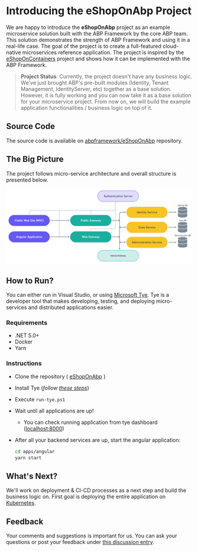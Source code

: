 # Introducing the eShopOnAbp Project

We are happy to introduce the **eShopOnAbp** project as an example microservice solution built with the ABP Framework by the core ABP team. This solution demonstrates the strength of ABP Framework and using it in a real-life case. The goal of the project is to create a full-featured cloud-native microservices reference application. The project is inspired by the [eShopOnContainers](https://github.com/dotnet-architecture/eShopOnContainers) project and shows how it can be implemented with the ABP Framework.

> **Project Status**: Currently, the project doesn't have any business logic. We've just brought ABP's pre-built modules (Identity, Tenant Management, IdentityServer, etc) together as a base solution. However, it is fully working and you can now take it as a base solution for your microservice project. From now on, we will build the example application functionalities / business logic on top of it.

## Source Code

The source code is available on [abpframework/eShopOnAbp](https://github.com/abpframework/eShopOnAbp) repository.

## The Big Picture

The project follows micro-service architecture and overall structure is presented below.

![eShopOnAbp Overall Solution](overall-solution.png)

## How to Run?

You can either run in Visual Studio, or using [Microsoft Tye](https://github.com/dotnet/tye). Tye is a developer tool that makes developing, testing, and deploying micro-services and distributed applications easier.

 ### Requirements

- .NET 5.0+
- Docker
- Yarn

### Instructions

- Clone the repository ( [eShopOnAbp](https://github.com/abpframework/eShopOnAbp) )

- Install Tye (*follow [these steps](https://github.com/dotnet/tye/blob/main/docs/getting_started.md#installing-tye)*)

- Execute `run-tye.ps1`

- Wait until all applications are up!

  - You can check running application from tye dashboard ([localhost:8000](http://127.0.0.1:8000/))

- After all your backend services are up, start the angular application:

  ```bash
  cd apps/angular
  yarn start
  ```

## What's Next?

We'll work on deployment & CI-CD processes as a next step and build the business logic on. First goal is deploying the entire application on [Kubernetes](https://kubernetes.io/).

## Feedback

Your comments and suggestions is important for us. You can ask your questions or post your feedback under [this discussion entry](https://github.com/abpframework/abp/discussions/9536).
